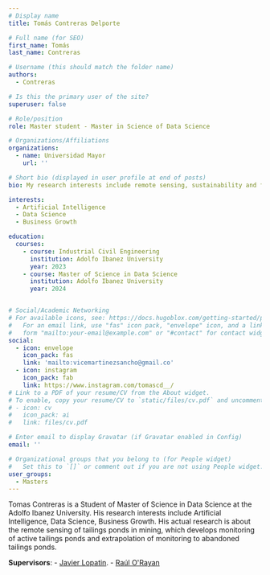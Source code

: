 ```yaml
---
# Display name
title: Tomás Contreras Delporte 

# Full name (for SEO)
first_name: Tomás
last_name: Contreras

# Username (this should match the folder name)
authors:
  - Contreras

# Is this the primary user of the site?
superuser: false

# Role/position
role: Master student - Master in Science of Data Science

# Organizations/Affiliations
organizations:
  - name: Universidad Mayor
    url: ''

# Short bio (displayed in user profile at end of posts)
bio: My research interests include remote sensing, sustainability and forecasting.

interests:
  - Artificial Intelligence
  - Data Science
  - Business Growth

education:
  courses:
    - course: Industrial Civil Engineering
      institution: Adolfo Ibanez University
      year: 2023
    - course: Master of Science in Data Science
      institution: Adolfo Ibanez University
      year: 2024


# Social/Academic Networking
# For available icons, see: https://docs.hugoblox.com/getting-started/page-builder/#icons
#   For an email link, use "fas" icon pack, "envelope" icon, and a link in the
#   form "mailto:your-email@example.com" or "#contact" for contact widget.
social:
  - icon: envelope
    icon_pack: fas
    link: 'mailto:vicemartinezsancho@gmail.co'
  - icon: instagram
    icon_pack: fab
    link: https://www.instagram.com/tomascd__/
# Link to a PDF of your resume/CV from the About widget.
# To enable, copy your resume/CV to `static/files/cv.pdf` and uncomment the lines below.
# - icon: cv
#   icon_pack: ai
#   link: files/cv.pdf

# Enter email to display Gravatar (if Gravatar enabled in Config)
email: ''

# Organizational groups that you belong to (for People widget)
#   Set this to `[]` or comment out if you are not using People widget.
user_groups:
  - Masters
---
```


Tomas Contreras is a Student of Master of Science in Data Science at the Adolfo Ibanez University. His research interests include Artificial Intelligence, Data Science, Business Growth. His actual research is about the remote sensing of tailings ponds in mining, which develops monitoring of active tailings ponds and extrapolation of monitoring to abandoned tailings ponds.

**Supervisors**: - [Javier Lopatin](https://www.javierlopatin.com/author/javier-lopatin/).
                 - [Raúl O'Rayan](https://ingenieria.uai.cl/profesor/raul-oryan/)